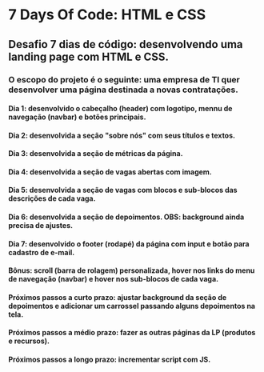 # 7 Days Of Code: HTML e CSS
## Desafio 7 dias de código: desenvolvendo uma landing page com HTML e CSS.

### O escopo do projeto é o seguinte: uma empresa de TI quer desenvolver uma página destinada a novas contratações.

#### Dia 1: desenvolvido o cabeçalho (header) com logotipo, mennu de navegação (navbar) e botões principais.

#### Dia 2: desenvolvida a seção "sobre nós" com seus títulos e textos.

#### Dia 3: desenvolvida a seção de métricas da página.

#### Dia 4: desenvolvida a seção de vagas abertas com imagem.

#### Dia 5: desenvolvida a seção de vagas com blocos e sub-blocos das descrições de cada vaga.

#### Dia 6: desenvolvida a seção de depoimentos. OBS: background ainda precisa de ajustes.

#### Dia 7: desenvolvido o footer (rodapé) da página com input e botão para cadastro de e-mail.

#### Bônus: scroll (barra de rolagem) personalizada, hover nos links do menu de navegação (navbar) e hover nos sub-blocos de cada vaga.

#### Próximos passos a curto prazo: ajustar background da seção de depoimentos e adicionar um carrossel passando alguns depoimentos na tela.

#### Próximos passos a médio prazo: fazer as outras páginas da LP (produtos e recursos).

#### Próximos passos a longo  prazo: incrementar script com JS.